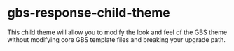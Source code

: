 gbs-response-child-theme
========================

This child theme will allow you to modify the look and feel of the GBS theme without modifying core GBS template files and breaking your upgrade path.